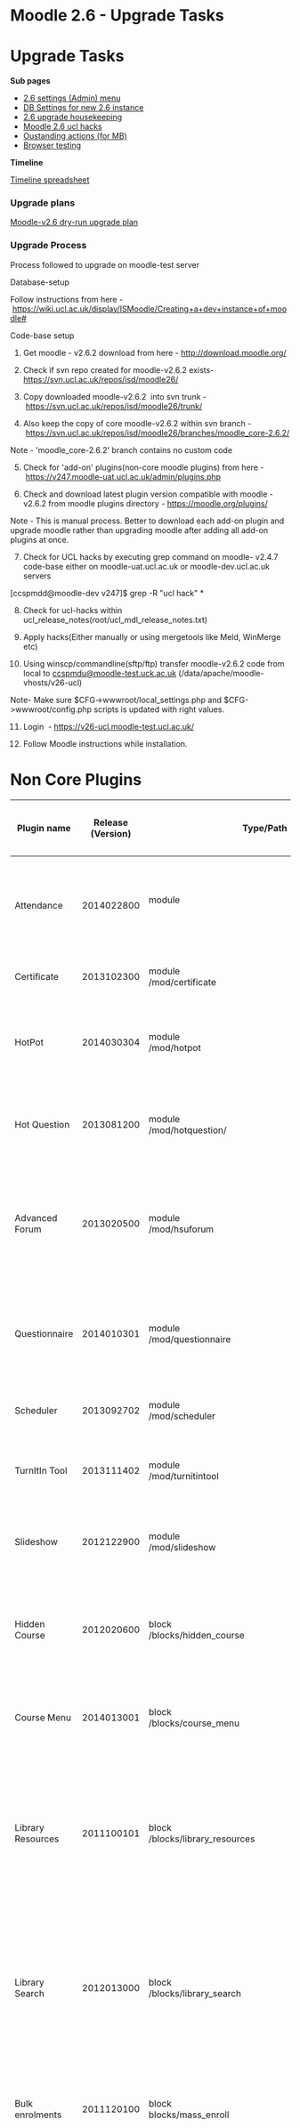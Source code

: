 # Moodle 2.6 - Upgrade Tasks

# Upgrade Tasks

**Sub pages**

-   [2.6 settings (Admin) menu](2.6_settings_Admin_menu)
-   [DB Settings for new 2.6 instance](DB_Settings_for_new_2.6_instance)
-   [2.6 upgrade housekeeping](2.6_upgrade_housekeeping)
-   [Moodle 2.6 ucl hacks](Moodle_2.6_ucl_hacks)
-   [Oustanding actions (for MB)](Oustanding_actions_for_MB_)
-   [Browser testing](Browser_testing)

**Timeline**

[Timeline spreadsheet](attachments/39454280/41845262.xlsx)

### Upgrade plans

[Moodle-v2.6 dry-run upgrade plan](attachments/39454280/42205483.docx)

### Upgrade Process

Process followed to upgrade on moodle-test server

Database-setup

Follow instructions from here - <https://wiki.ucl.ac.uk/display/ISMoodle/Creating+a+dev+instance+of+moodle#>

Code-base setup

1) Get moodle - v2.6.2 download from here - <http://download.moodle.org/>

2) Check if svn repo created for moodle-v2.6.2 exists- <https://svn.ucl.ac.uk/repos/isd/moodle26/>

3) Copy downloaded moodle-v2.6.2  into svn trunk -  <https://svn.ucl.ac.uk/repos/isd/moodle26/trunk/>

4) Also keep the copy of core moodle-v2.6.2 within svn branch - <https://svn.ucl.ac.uk/repos/isd/moodle26/branches/moodle_core-2.6.2/>

Note - 'moodle\_core-2.6.2' branch contains no custom code

5) Check for 'add-on' plugins(non-core moodle plugins) from here - <https://v247.moodle-uat.ucl.ac.uk/admin/plugins.php>

6) Check and download latest plugin version compatible with moodle - v2.6.2 from moodle plugins directory - <https://moodle.org/plugins/>

Note - This is manual process. Better to download each add-on plugin and upgrade moodle rather than upgrading moodle after adding all add-on plugins at once.

7) Check for UCL hacks by executing grep command on moodle- v2.4.7 code-base either on moodle-uat.ucl.ac.uk or moodle-dev.ucl.ac.uk servers

\[ccspmdd@moodle-dev v247\]$ grep -R "ucl hack" \*

8) Check for ucl-hacks within ucl\_release\_notes(root/ucl\_mdl\_release\_notes.txt)

9) Apply hacks(Either manually or using mergetools like Meld, WinMerge etc)

10) Using winscp/commandline(sftp/ftp) transfer moodle-v2.6.2 code from local to ccspmdu@moodle-test.uck.ac.uk (/data/apache/moodle-vhosts/v26-ucl)

Note- Make sure $CFG-&gt;wwwroot/local\_settings.php and $CFG-&gt;wwwroot/config.php scripts is updated with right values.

11) Login  - <https://v26-ucl.moodle-test.ucl.ac.uk/>

12) Follow Moodle instructions while installation. 

# Non Core Plugins

<table style="width:100%;">
<colgroup>
<col width="10%" />
<col width="10%" />
<col width="10%" />
<col width="10%" />
<col width="10%" />
<col width="10%" />
<col width="10%" />
<col width="10%" />
<col width="10%" />
<col width="10%" />
</colgroup>
<thead>
<tr class="header">
<th><p>Plugin name</p></th>
<th><p>Release<br />
(Version)</p></th>
<th><p>Type/Path</p></th>
<th><p>Enabled in Production</p></th>
<th><p>Latest Compatible Moodle</p></th>
<th><p>Comments</p></th>
<th><p>Module main link</p></th>
<th><p>Source Code Used From</p></th>
<th><p>Other notes</p></th>
<th><p>2.6 Compatibility Test (pass/fail)<br />
</p></th>
</tr>
</thead>
<tbody>
<tr class="odd">
<td><p>Attendance</p></td>
<td><p>2014022800</p></td>
<td><p>module<br />
<br />
</p></td>
<td><p>Disabled</p></td>
<td><p>2.6</p></td>
<td><p>Moodle plugin</p></td>
<td><p> </p></td>
<td><p>[http://docs.moodle.org/26/en/Attendance_module<br />
][https://moodle.org/plugins/browse.php?list=set&amp;id=36<br />
]</p></td>
<td><p>The module is renamed from 'attforblock' to 'attendance'.<br />
It is disabled on UAT- so I would presume it is disabled on production. Is it worth installing 2.6 version of module if it is disabled?<br />
</p></td>
<td><p>MB<img src="images/icons/emoticons/check.svg" alt="(tick)" class="emoticon emoticon-tick" /><br />
Do not install on 2.6<br />
</p></td>
</tr>
<tr class="even">
<td><p>Certificate</p></td>
<td><p>2013102300</p></td>
<td><p>module<br />
/mod/certificate</p></td>
<td><p>Enabled</p></td>
<td><p>2.5,2.5,2.6</p></td>
<td><p>Moodle Plugin</p></td>
<td><p>/admin/settings.php?section=modsettingcertificate</p></td>
<td><p><a href="https://moodle.org/plugins/pluginversions.php?plugin=mod_certificate" class="uri">https://moodle.org/plugins/pluginversions.php?plugin=mod_certificate</a></p></td>
<td><p> </p></td>
<td><p>MB<img src="images/icons/emoticons/check.svg" alt="(tick)" class="emoticon emoticon-tick" /><br />
All OK<br />
</p></td>
</tr>
<tr class="odd">
<td><p>HotPot</p></td>
<td><p>2014030304</p></td>
<td><p>module<br />
/mod/hotpot</p></td>
<td><p>Enabled</p></td>
<td><p>2.0, 2.1, 2.2, 2.3, 2.4, 2.5, 2.6</p></td>
<td><p>Moodle Plugin</p></td>
<td><p>/admin/settings.php?section=modsettinghotpot</p></td>
<td><p><a href="https://moodle.org/plugins/pluginversions.php?plugin=mod_hotpot" class="uri">https://moodle.org/plugins/pluginversions.php?plugin=mod_hotpot</a></p></td>
<td><p>Here are some extra 'review options' settings for the plugin<br />
</p></td>
<td><p>MB<img src="images/icons/emoticons/check.svg" alt="(tick)" class="emoticon emoticon-tick" /><br />
Although the Hot pot software is no longer supported<br />
(Hot Potatoes for Windows 98/ME/NT4/2000/XP/Vista, version 6.3).<br />
there is a working plugin for M2.6<br />
Tested OK<br />
</p></td>
</tr>
<tr class="even">
<td><p>Hot Question</p></td>
<td><p>2013081200</p></td>
<td><p>module<br />
/mod/hotquestion/</p></td>
<td><p>Enabled</p></td>
<td><p>2.0, 2.1</p></td>
<td><p>Moodle Plugin</p></td>
<td><p> </p></td>
<td><p>[https://moodle.org/plugins/pluginversions.php?plugin=mod_hotquestion<br />
] <a href="https://github.com/hit-moodle/moodle-mod_hotquestion" class="uri">https://github.com/hit-moodle/moodle-mod_hotquestion</a></p></td>
<td><p>I cloned repo from github. Need to check its compatibility for 2.6 moodle- as compatible versions is not updated within plugin documentation</p></td>
<td><p>MB<img src="images/icons/emoticons/check.svg" alt="(tick)" class="emoticon emoticon-tick" /><br />
Tested in <a href="https://v26-ucl.moodle-test.ucl.ac.uk/course/view.php?id=15138" class="uri">https://v26-ucl.moodle-test.ucl.ac.uk/course/view.php?id=15138</a><br />
  All Ok<br />
</p></td>
</tr>
<tr class="odd">
<td><p>Advanced Forum<br />
</p></td>
<td><p>2013020500</p></td>
<td><p>module<br />
/mod/hsuforum</p></td>
<td><p>Enabled</p></td>
<td><p>2.5</p></td>
<td><p>Moodle Plugin</p></td>
<td><p>/admin/settings.php?section=modsettinghsuforum</p></td>
<td><p><a href="https://moodle.org/plugins/pluginversions.php?plugin=mod_hsuforum" class="uri">https://moodle.org/plugins/pluginversions.php?plugin=mod_hsuforum</a></p></td>
<td><p>Need to compare config settings within old and new version. Documentation doesn't say if it is compatible with 2.6 moodle version. The latest I could find was 2.5. Few tests would confirm compatibility with 2.6 moodle version.</p></td>
<td><p>MB<img src="images/icons/emoticons/check.svg" alt="(tick)" class="emoticon emoticon-tick" /><br />
Tested in 2.6<br />
Looks to work OK<br />
</p></td>
</tr>
<tr class="even">
<td><p>Questionnaire</p></td>
<td><p>2014010301</p></td>
<td><p>module<br />
/mod/questionnaire</p></td>
<td><p>Enabled</p></td>
<td><p>2.6</p></td>
<td><p>Moodle Plugin</p></td>
<td><p>/admin/settings.php?section=modsettingquestionnaire</p></td>
<td><p><a href="https://moodle.org/plugins/pluginversions.php?plugin=mod_questionnaire" class="uri">https://moodle.org/plugins/pluginversions.php?plugin=mod_questionnaire</a></p></td>
<td><p>New config setting included within latest 'Questionnaire' version. There was no settings in the 2.4 version. So review the setting and its impact on current courses using this module.</p></td>
<td><p>MB<img src="images/icons/emoticons/check.svg" alt="(tick)" class="emoticon emoticon-tick" /><br />
New settings page is just one setting. The format is slightly re-arranged/simplified. All looks to work OK, although I havent gone in and created each question type and responded as a student.<br />
</p></td>
</tr>
<tr class="odd">
<td><p>Scheduler</p></td>
<td><p>2013092702</p></td>
<td><p>module<br />
/mod/scheduler</p></td>
<td><p>Enabled</p></td>
<td><p>2.5, 2.6</p></td>
<td><p>Moodle Plugin</p></td>
<td><p>/admin/settings.php?section=modsettingscheduler</p></td>
<td><p><a href="https://moodle.org/plugins/pluginversions.php?plugin=mod_scheduler" class="uri">https://moodle.org/plugins/pluginversions.php?plugin=mod_scheduler</a></p></td>
<td><p>Need to compare config settings within old and new version.</p></td>
<td><p>MB<br />
Additional setting just adds a max students in list option.<br />
</p></td>
</tr>
<tr class="even">
<td><p>TurnItIn Tool</p></td>
<td><p>2013111402</p></td>
<td><p>module<br />
/mod/turnitintool</p></td>
<td><p>Enabled</p></td>
<td><p>2.4.8, 2.5.4,2.6.1</p></td>
<td><p>Moodle Plugin</p></td>
<td><p>/admin/settings.php?section=modsettingturnitintool</p></td>
<td><p>[https://submit.ac.uk/account/2702/integrations/download/12?lang=en_us<br />
]<br />
Moodledirectv1</p></td>
<td><p> </p></td>
<td><p>DS<img src="images/icons/emoticons/check.svg" alt="(tick)" class="emoticon emoticon-tick" /></p></td>
</tr>
<tr class="odd">
<td><p>Slideshow</p></td>
<td><p>2012122900</p></td>
<td><p>module<br />
/mod/slideshow</p></td>
<td><p>Enabled</p></td>
<td><p>&gt;2.2</p></td>
<td><p>Moodle Plugin</p></td>
<td><p>/admin/settings.php?section=modsettingslideshow</p></td>
<td><p> </p></td>
<td><p>Couldn't find this plugin to download. Ported  /mod/slideshow plugin from moodle 2.4.7 to moodle 2.6.1</p></td>
<td><p>MB<img src="images/icons/emoticons/error.svg" alt="(error)" class="emoticon emoticon-cross" /><br />
Ported version doesnt work in 2.6<br />
There is a slideshow block that might replicate functionality, but to be tested once 2.6. is in place.<br />
Notify current course owners with slideshow on?<br />
</p></td>
</tr>
<tr class="even">
<td><p>Hidden Course</p></td>
<td><p>2012020600</p></td>
<td><p>block<br />
/blocks/hidden_course</p></td>
<td><p>Enabled</p></td>
<td><p>2.6</p></td>
<td><p>Inhouse Plugin</p></td>
<td><p>No settings</p></td>
<td><p> </p></td>
<td><p>This block is developed inhouse. I have modified version.php file to reflect right tags within comments.</p></td>
<td><p><img src="images/icons/emoticons/help_16.svg" alt="(question)" class="emoticon emoticon-question" /><br />
Currently this block is configurable (unlike 2.4) - it probably shouldn't be. Also, the closed eye image doesn't load - need to remember to add to pix folder<br />
Trac ticket created to fix image<br />
[https://svn.ucl.ac.uk/projects/isd/moodle26/ticket/50<br />
]<br />
</p></td>
</tr>
<tr class="odd">
<td><p>Course Menu</p></td>
<td><p>2014013001<br />
</p></td>
<td><p>block<br />
/blocks/course_menu</p></td>
<td><p>Enabled</p></td>
<td><p>2.3, 2.4, 2.5</p></td>
<td><p> </p></td>
<td><p>/admin/settings.php?section=blocksettingcourse_menu</p></td>
<td><p><a href="https://moodle.org/plugins/pluginversions.php?plugin=block_course_menu" class="uri">https://moodle.org/plugins/pluginversions.php?plugin=block_course_menu</a><br />
Latest version from github<br />
<a href="https://github.com/netsapiensis/moodle-block_course_menu/tree/MOODLE_23_DEV" class="uri">https://github.com/netsapiensis/moodle-block_course_menu/tree/MOODLE_23_DEV</a></p></td>
<td><p>Have applied code from DEV branch- as it had fixes for the issues that were specific to Moodle-v2.6.2</p></td>
<td><p>RD<img src="images/icons/emoticons/check.svg" alt="(tick)" class="emoticon emoticon-tick" />  works ok - configured with custom links, changed page position and checked navigation using different topic formats - all and single topics.</p></td>
</tr>
<tr class="even">
<td><p>Library Resources</p></td>
<td><p>2011100101</p></td>
<td><p>block<br />
/blocks/library_resources</p></td>
<td><p>Enabled</p></td>
<td><p>&gt;2.2</p></td>
<td><p>Inhouse Plugin</p></td>
<td><p>/admin/settings.php?section=blocksettinglibrary_resources</p></td>
<td><p> </p></td>
<td><p>This block is developed inhouse. I have modified the block to match moodle tree structure for blocks. Have added install.php and install.xml within blocks/library_resources/db/ folder. Moodle no longer supports/installs any new tables that are defined within mysql.php and mysql.sql scripts.</p></td>
<td><p><img src="images/icons/emoticons/check.svg" alt="(tick)" class="emoticon emoticon-tick" /><br />
This all looks to work OK. Settings page works, the search boxes work, student view works. Tested in<br />
<a href="https://v26-ucl.moodle-test.ucl.ac.uk/course/view.php?id=52" class="uri">https://v26-ucl.moodle-test.ucl.ac.uk/course/view.php?id=52</a><br />
</p></td>
</tr>
<tr class="odd">
<td><p>Library Search</p></td>
<td><p>2012013000</p></td>
<td><p>block<br />
/blocks/library_search</p></td>
<td><p>Enabled</p></td>
<td><p>&gt;2.2</p></td>
<td><p>Inhouse Plugin</p></td>
<td><p>/admin/settings.php?section=blocksettinglibrary_search</p></td>
<td><p> </p></td>
<td><p>This block is developed inhouse. I have modified the block to match moodle tree structure for blocks. Have added install.php and install.xml within blocks/library_search/db/ folder. Moodle no longer supports/installs any new tables that are defined within mysql.php and mysql.sql scripts.</p></td>
<td><p><img src="images/icons/emoticons/check.svg" alt="(tick)" class="emoticon emoticon-tick" /><br />
This all looks to work OK. Settings page works, the search boxes work, student view works. Tested in [https://v26-ucl.moodle-test.ucl.ac.uk/course/view.php?id=774</p></td>
</tr>
<tr class="even">
<td><p>Bulk enrolments</p></td>
<td><p>2011120100</p></td>
<td><p>block<br />
blocks/mass_enroll</p></td>
<td><p>Enabled</p></td>
<td><p>&gt;2.2</p></td>
<td><p>Moodle plugin</p></td>
<td><p>No settings</p></td>
<td><p> </p></td>
<td><p>Couldn't find this block within- <a href="https://moodle.org/plugins/" class="uri">https://moodle.org/plugins/</a> So, ported current moodle 2.4.7 version to 2.6.1 version</p></td>
<td><p>MB<img src="images/icons/emoticons/check.svg" alt="(tick)" class="emoticon emoticon-tick" /><br />
Works OK. Asked Niv to update &quot; user id column contains&quot; dropdown<br />
Trac<br />
<a href="https://svn.ucl.ac.uk/projects/isd/moodle26/ticket/9" class="uri">https://svn.ucl.ac.uk/projects/isd/moodle26/ticket/9</a><br />
<br />
</p></td>
</tr>
<tr class="odd">
<td><p>Mass enrollments</p></td>
<td><p>2012101009</p></td>
<td><p>local plugin<br />
/local/mass_enroll</p></td>
<td><p>Enabled</p></td>
<td><p>2.2, 2.3, 2.4</p></td>
<td><p>Moodle Plugin</p></td>
<td><p>No settings</p></td>
<td><p>[https://moodle.org/plugins/pluginversions.php?plugin=local_mass_enroll<br />
]<br />
<a href="https://github.com/patrickpollet/moodle_local_mass_enroll" class="uri">https://github.com/patrickpollet/moodle_local_mass_enroll</a></p></td>
<td><p>The current version for this plugin is the latest one- I could find. So ported the /local/mass_enroll plugin from moodle 2.4.7 to moodle 2.6.1</p></td>
<td><p>See above - linked plugins<br />
</p></td>
</tr>
<tr class="even">
<td><p>Quickmail</p></td>
<td><p>2013062611</p></td>
<td><p>block<br />
/blocks/quickmail</p></td>
<td><p>Enabled</p></td>
<td><p>2.4, 2.5</p></td>
<td><p>Moodle Plugin</p></td>
<td><p>/admin/settings.php?section=blocksettingquickmail</p></td>
<td><p><a href="https://moodle.org/plugins/pluginversions.php?plugin=block_quickmail" class="uri">https://moodle.org/plugins/pluginversions.php?plugin=block_quickmail</a></p></td>
<td><p> </p></td>
<td><p>RD</p></td>
</tr>
<tr class="odd">
<td><p>Common Timetable</p></td>
<td><p>2012020300</p></td>
<td><p>block<br />
/blocks/timetable</p></td>
<td><p>Enabled</p></td>
<td><p>&gt;2.2</p></td>
<td><p>Inhouse Plugin</p></td>
<td><p>/admin/settings.php?section=blocksettingtimetable</p></td>
<td><p> </p></td>
<td><p>This block is developed inhouse. I have modified the block to match moodle tree structure for blocks. Have added install.php and install.xml within blocks/timetable/db/ folder. Moodle no longer supports/installs any new tables that are defined within mysql.php and mysql.sql scripts.</p></td>
<td><p><img src="images/icons/emoticons/check.svg" alt="(tick)" class="emoticon emoticon-tick" /><br />
This all looks to work OK. Settings page works, the links work, student view works. Tested in <a href="https://v26-ucl.moodle-test.ucl.ac.uk/course/view.php?id=52" class="uri">https://v26-ucl.moodle-test.ucl.ac.uk/course/view.php?id=52</a><br />
</p></td>
</tr>
<tr class="even">
<td><p>algebra</p></td>
<td><p>2013062500</p></td>
<td><p>qtype<br />
/question/type/algebra</p></td>
<td><p>Enabled</p></td>
<td><p>2.5</p></td>
<td><p>Moodle Plugin</p></td>
<td><p>/admin/settings.php?section=qtypesettingalgebra</p></td>
<td><p><a href="https://moodle.org/plugins/pluginversions.php?plugin=qtype_algebra" class="uri">https://moodle.org/plugins/pluginversions.php?plugin=qtype_algebra</a></p></td>
<td><p><br />
</p></td>
<td><p><br />
</p></td>
</tr>
<tr class="odd">
<td><p>Drag and drop markers</p></td>
<td><p>2014010800</p></td>
<td><p>qtype<br />
/question/type/ddmarker</p></td>
<td><p>Enabled</p></td>
<td><p>2.5, 2.6</p></td>
<td><p>Moodle Plugin</p></td>
<td><p> </p></td>
<td><p><a href="https://moodle.org/plugins/pluginversions.php?plugin=qtype_ddmarker" class="uri">https://moodle.org/plugins/pluginversions.php?plugin=qtype_ddmarker</a></p></td>
<td><p> </p></td>
<td><p> </p></td>
</tr>
<tr class="even">
<td><p>Drag and drop into text</p></td>
<td><p>2013070100</p></td>
<td><p>qtype<br />
/question/type/ddwtos</p></td>
<td><p>Enabled</p></td>
<td><p>2.5, 2.6</p></td>
<td><p>Moodle Plugin</p></td>
<td><p> </p></td>
<td><p><a href="https://moodle.org/plugins/pluginversions.php?plugin=qtype_ddwtos" class="uri">https://moodle.org/plugins/pluginversions.php?plugin=qtype_ddwtos</a></p></td>
<td><p> </p></td>
<td><p> </p></td>
</tr>
<tr class="odd">
<td><p>Drag and drop onto image<br />
</p></td>
<td><p>2014010800</p></td>
<td><p>qtype<br />
/question/type/ddimageortext</p></td>
<td><p>Enabled</p></td>
<td><p>2.5, 2.6</p></td>
<td><p>Moodle Plugin<br />
</p></td>
<td><p> </p></td>
<td><p>[https://moodle.org/plugins/view.php?plugin=qtype_ddimageortext<br />
]</p></td>
<td><p> </p></td>
<td><p> </p></td>
</tr>
<tr class="even">
<td><p>Select missing words</p></td>
<td><p>2014010800</p></td>
<td><p>qtype<br />
question/type/gapselect</p></td>
<td><p>Enabled</p></td>
<td><p>2.5, 2.6</p></td>
<td><p>Moodle Plugin</p></td>
<td><p> </p></td>
<td><p><a href="https://moodle.org/plugins/pluginversions.php?plugin=qtype_gapselect" class="uri">https://moodle.org/plugins/pluginversions.php?plugin=qtype_gapselect</a></p></td>
<td><p> </p></td>
<td><p> </p></td>
</tr>
<tr class="odd">
<td><p>Regular expression short answer</p></td>
<td><p>2013111801</p></td>
<td><p>qtype<br />
question/type/regexp</p></td>
<td><p>Enabled</p></td>
<td><p>2.6</p></td>
<td><p>Moodle Plugin</p></td>
<td><p> </p></td>
<td><p><a href="https://moodle.org/plugins/pluginversions.php?plugin=qtype_regexp" class="uri">https://moodle.org/plugins/pluginversions.php?plugin=qtype_regexp</a></p></td>
<td><p> </p></td>
<td><p> </p></td>
</tr>
<tr class="even">
<td><p>RegExp Adaptive mode with Help</p></td>
<td><p>2013040900</p></td>
<td><p>qbehaviour<br />
question/qbehaviour/regexpadaptivewithhelp</p></td>
<td><p>Enabled</p></td>
<td><p>2.6</p></td>
<td><p>Moodle Plugin</p></td>
<td><p> </p></td>
<td><p>[https://moodle.org/plugins/pluginversions.php?plugin=qbehaviour_regexpadaptivewithhelp<br />
]</p></td>
<td><p> </p></td>
<td><p> </p></td>
</tr>
<tr class="odd">
<td><p>RegExp Adaptive mode with Help (no penalties)</p></td>
<td><p>2013040900</p></td>
<td><p>qbehaviour<br />
question/qbehaviour/regexpadaptivewithhelpnopenalty</p></td>
<td><p>Enabled</p></td>
<td><p>2.6</p></td>
<td><p>Moodle Plugin</p></td>
<td><p> </p></td>
<td><p><a href="https://moodle.org/plugins/view.php?plugin=qbehaviour_regexpadaptivewithhelpnopenalty" class="uri">https://moodle.org/plugins/view.php?plugin=qbehaviour_regexpadaptivewithhelpnopenalty</a></p></td>
<td><p> </p></td>
<td><p> </p></td>
</tr>
<tr class="even">
<td><p>Hot Potatoes XML format</p></td>
<td><p>2013113015</p></td>
<td><p>qformat<br />
question/format/hotpot</p></td>
<td><p>Enabled</p></td>
<td><p>2.0, 2.1, 2.2, 2.3, 2.4, 2.5, 2.6</p></td>
<td><p>Moodle Plugin</p></td>
<td><p> </p></td>
<td><p><a href="https://moodle.org/plugins/pluginversions.php?plugin=qformat_hotpot" class="uri">https://moodle.org/plugins/pluginversions.php?plugin=qformat_hotpot</a></p></td>
<td><p> </p></td>
<td><p> </p></td>
</tr>
<tr class="odd">
<td><p>Microsoft Word table format (wordtable)<br />
</p></td>
<td><p>2014022701</p></td>
<td><p>qformat<br />
question/format/wordtable</p></td>
<td><p>Enabled</p></td>
<td><p>2.0, 2.1, 2.2, 2.3, 2.4, 2.5, 2.6</p></td>
<td><p>Moodle Plugin</p></td>
<td><p> </p></td>
<td><p><a href="https://moodle.org/plugins/view.php?plugin=qformat_wordtable" class="uri">https://moodle.org/plugins/view.php?plugin=qformat_wordtable</a></p></td>
<td><p> </p></td>
<td><p> </p></td>
</tr>
<tr class="even">
<td><p>Jmol</p></td>
<td><p>2013121500<br />
</p></td>
<td><p>filter<br />
filter/jmol</p></td>
<td><p>Enabled</p></td>
<td><p>2.3, 2.4, 2.5, 2.6</p></td>
<td><p>Moodle Plugin</p></td>
<td><p> </p></td>
<td><p><a href="https://moodle.org/plugins/pluginversions.php?plugin=filter_jmol" class="uri">https://moodle.org/plugins/pluginversions.php?plugin=filter_jmol</a></p></td>
<td><p> </p></td>
<td><p> </p></td>
</tr>
<tr class="odd">
<td><p>Onetopic format</p></td>
<td><p>2014012001</p></td>
<td><p>format<br />
course/format/onetopic</p></td>
<td><p>Enabled</p></td>
<td><p>2.6</p></td>
<td><p>Moodle Plugin</p></td>
<td><p> </p></td>
<td><p><a href="https://moodle.org/plugins/pluginversions.php?plugin=format_onetopic" class="uri">https://moodle.org/plugins/pluginversions.php?plugin=format_onetopic</a></p></td>
<td><p> </p></td>
<td><p> </p></td>
</tr>
<tr class="even">
<td><p>Hot Potatoes output formats</p></td>
<td><p>n/a</p></td>
<td><p>/mod/hotpot/attempt/hp</p></td>
<td><p> </p></td>
<td><p> </p></td>
<td><p> </p></td>
<td><p> </p></td>
<td><p> </p></td>
<td><p>No Longer using the HotPot plugin<br />
This is part of /mod/hotpot module</p></td>
<td><p>MB - see comments</p></td>
</tr>
<tr class="odd">
<td><p>HTML output formats</p></td>
<td><p>n/a</p></td>
<td><p>/mod/hotpot/attempt/html</p></td>
<td><p> </p></td>
<td><p> </p></td>
<td><p> </p></td>
<td><p> </p></td>
<td><p> </p></td>
<td><p>This is part of /mod/hotpot module</p></td>
<td><p> </p></td>
</tr>
<tr class="even">
<td><p>Qedoc output formats</p></td>
<td><p>n/a</p></td>
<td><p>/mod/hotpot/attempt/qedoc</p></td>
<td><p> </p></td>
<td><p> </p></td>
<td><p> </p></td>
<td><p> </p></td>
<td><p> </p></td>
<td><p>This is part of /mod/hotpot module</p></td>
<td><p> </p></td>
</tr>
<tr class="odd">
<td><p>Hot Potatoes source files</p></td>
<td><p>n/a</p></td>
<td><p>/mod/hotpot/source/hp</p></td>
<td><p> </p></td>
<td><p> </p></td>
<td><p> </p></td>
<td><p> </p></td>
<td><p> </p></td>
<td><p>This is part of /mod/hotpot module</p></td>
<td><p> </p></td>
</tr>
<tr class="even">
<td><p>HTML source files</p></td>
<td><p>n/a</p></td>
<td><p>/mod/hotpot/source/html</p></td>
<td><p> </p></td>
<td><p> </p></td>
<td><p> </p></td>
<td><p> </p></td>
<td><p> </p></td>
<td><p>This is part of /mod/hotpot module</p></td>
<td><p> </p></td>
</tr>
<tr class="odd">
<td><p>Qedoc source files</p></td>
<td><p>n/a</p></td>
<td><p>/mod/hotpot/source/qedoc</p></td>
<td><p> </p></td>
<td><p> </p></td>
<td><p> </p></td>
<td><p> </p></td>
<td><p> </p></td>
<td><p>This is part of /mod/hotpot module</p></td>
<td><p> </p></td>
</tr>
<tr class="even">
<td><p>Statistical analysis report</p></td>
<td><p>n/a</p></td>
<td><p>/mod/hotpot/report/analysis/</p></td>
<td><p> </p></td>
<td><p> </p></td>
<td><p> </p></td>
<td><p> </p></td>
<td><p> </p></td>
<td><p>This is part of /mod/hotpot module</p></td>
<td><p> </p></td>
</tr>
<tr class="odd">
<td><p>Click trail report</p></td>
<td><p>n/a</p></td>
<td><p>/mod/hotpot/report/clicktrail/</p></td>
<td><p> </p></td>
<td><p> </p></td>
<td><p> </p></td>
<td><p> </p></td>
<td><p> </p></td>
<td><p>This is part of /mod/hotpot module</p></td>
<td><p> </p></td>
</tr>
<tr class="even">
<td><p>Overview report</p></td>
<td><p>n/a</p></td>
<td><p>/mod/hotpot/report/overview/</p></td>
<td><p> </p></td>
<td><p> </p></td>
<td><p> </p></td>
<td><p> </p></td>
<td><p> </p></td>
<td><p>This is part of /mod/hotpot module</p></td>
<td><p> </p></td>
</tr>
<tr class="odd">
<td><p>Responses report</p></td>
<td><p>n/a</p></td>
<td><p>/mod/hotpot/report/responses/</p></td>
<td><p> </p></td>
<td><p> </p></td>
<td><p> </p></td>
<td><p> </p></td>
<td><p> </p></td>
<td><p>This is part of /mod/hotpot module</p></td>
<td><p> </p></td>
</tr>
<tr class="even">
<td><p>Scores report</p></td>
<td><p>n/a</p></td>
<td><p>/mod/hotpot/report/scores/</p></td>
<td><p> </p></td>
<td><p> </p></td>
<td><p> </p></td>
<td><p> </p></td>
<td><p> </p></td>
<td><p>This is part of /mod/hotpot module<br />
</p></td>
<td><p> </p></td>
</tr>
<tr class="odd">
<td><p><br />
</p></td>
<td><p><br />
</p></td>
<td><p><br />
</p></td>
<td><p><br />
</p></td>
<td><p><br />
</p></td>
<td><p><br />
</p></td>
<td><p><br />
</p></td>
<td><p><br />
</p></td>
<td><p><br />
</p></td>
<td><p> </p></td>
</tr>
<tr class="even">
<td><p>Profile switches</p></td>
<td><p>2012092101</p></td>
<td><p>local plugin<br />
/local/profileswitches</p></td>
<td><p>Enabled</p></td>
<td><p>2.2, 2.3, 2.4, 2.5</p></td>
<td><p>Moodle Plugin</p></td>
<td><p>No settings</p></td>
<td><p><a href="https://moodle.org/plugins/pluginversions.php?plugin=local_profileswitches" class="uri">https://moodle.org/plugins/pluginversions.php?plugin=local_profileswitches</a></p></td>
<td><p>The current version for this plugin is the latest one- I could find. So ported the /local/mass_enroll plugin from moodle 2.4.7 to moodle 2.6.1</p></td>
<td><p>MB<img src="images/icons/emoticons/check.svg" alt="(tick)" class="emoticon emoticon-tick" /><br />
Now fixed - Trac ticket<br />
<a href="https://svn.ucl.ac.uk/projects/isd/moodle26/ticket/8" class="uri">https://svn.ucl.ac.uk/projects/isd/moodle26/ticket/8</a><br />
</p></td>
</tr>
<tr class="odd">
<td><p>ucl_tools</p></td>
<td><p>n/a</p></td>
<td><p>/ucl_tools</p></td>
<td><p> </p></td>
<td><p> </p></td>
<td><p> </p></td>
<td><p> </p></td>
<td><p> </p></td>
<td><p>Old custom code developed by UCL- Resides with root folder /ucl_tools/</p></td>
<td><p> </p></td>
</tr>
<tr class="even">
<td><p>essential theme</p></td>
<td><p>2014020300<br />
</p></td>
<td><p>/theme/essential</p></td>
<td><p> </p></td>
<td><p>2.6</p></td>
<td><p>Moodle plugin</p></td>
<td><p>/admin/settings.php?section=theme_essential_generic<br />
</p></td>
<td><p><a href="https://moodle.org/plugins/pluginversions.php?plugin=theme_essential" class="uri">https://moodle.org/plugins/pluginversions.php?plugin=theme_essential</a><br />
</p></td>
<td><p>This theme would act as base theme/parent theme on top of which new theme work according to specification will be carried out.</p></td>
<td><p> </p></td>
</tr>
</tbody>
</table>

## Attachments:

<img src="images/icons/bullet_blue.gif" width="8" height="8" /> [2.6 timeline-3.xlsx](attachments/39454280/41845315.xlsx) (application/vnd.openxmlformats-officedocument.spreadsheetml.sheet)
<img src="images/icons/bullet_blue.gif" width="8" height="8" /> [2.6 timeline-3.xlsx](attachments/39454280/41845316.xlsx) (application/vnd.openxmlformats-officedocument.spreadsheetml.sheet)
<img src="images/icons/bullet_blue.gif" width="8" height="8" /> [2.6 timeline-3.xlsx](attachments/39454280/41845317.xlsx) (application/vnd.openxmlformats-officedocument.spreadsheetml.sheet)
<img src="images/icons/bullet_blue.gif" width="8" height="8" /> [2.6 timeline-3.xlsx](attachments/39454280/41845318.xlsx) (application/vnd.openxmlformats-officedocument.spreadsheetml.sheet)
<img src="images/icons/bullet_blue.gif" width="8" height="8" /> [2.6 timeline-3.xlsx](attachments/39454280/41845319.xlsx) (application/vnd.openxmlformats-officedocument.spreadsheetml.sheet)
<img src="images/icons/bullet_blue.gif" width="8" height="8" /> [2.6 timeline-3.xlsx](attachments/39454280/42205649.xlsx) (application/vnd.openxmlformats-officedocument.spreadsheetml.sheet)
<img src="images/icons/bullet_blue.gif" width="8" height="8" /> [Moodle 2 6 upgrade dry-run v1.0.docx](attachments/39454280/42205483.docx) (application/vnd.openxmlformats-officedocument.wordprocessingml.document)
<img src="images/icons/bullet_blue.gif" width="8" height="8" /> [2.6 timeline-3.xlsx](attachments/39454280/41845262.xlsx) (application/vnd.openxmlformats-officedocument.spreadsheetml.sheet)

